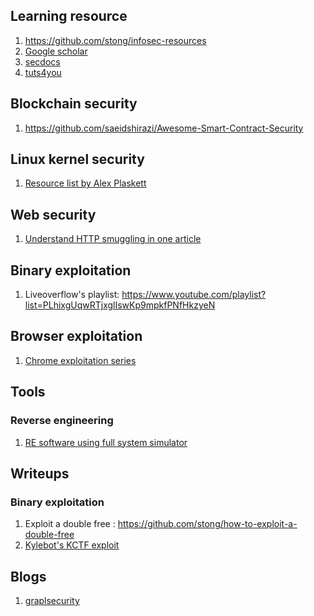 ## Learning resource
1. https://github.com/stong/infosec-resources
2. [Google scholar](https://scholar.google.com)
3. [secdocs](https://www.secdocs.org/)
4. [tuts4you](https://tuts4you.com)

## Blockchain security
1. https://github.com/saeidshirazi/Awesome-Smart-Contract-Security

## Linux kernel security
1. [Resource list by Alex Plaskett](https://twitter.com/alexjplaskett/status/1535189987846668288)

## Web security
1. [Understand HTTP smuggling in one article](https://blog.zeddyu.info/2019/12/08/HTTP-Smuggling-en/)

## Binary exploitation
1. Liveoverflow's playlist: https://www.youtube.com/playlist?list=PLhixgUqwRTjxglIswKp9mpkfPNfHkzyeN

## Browser exploitation
1. [Chrome exploitation series](https://jhalon.github.io/chrome-browser-exploitation-1/)

## Tools
### Reverse engineering
1. [RE software using full system simulator](https://github.com/mfthomps/RESim)

## Writeups
### Binary exploitation
1. Exploit a double free : https://github.com/stong/how-to-exploit-a-double-free
2. [Kylebot's KCTF exploit](https://blog.kylebot.net/2022/10/16/CVE-2022-1786/)

## Blogs
1. [graplsecurity](https://www.graplsecurity.com/blog)
